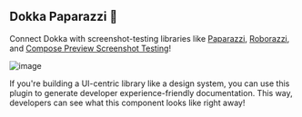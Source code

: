 ## Dokka Paparazzi 📸

Connect Dokka with screenshot-testing libraries like 
[Paparazzi](https://github.com/cashapp/paparazzi), 
[Roborazzi](https://github.com/takahirom/roborazzi), and 
[Compose Preview Screenshot Testing](https://developer.android.com/studio/preview/compose-screenshot-testing)!

![image](https://github.com/jisungbin/dokka-paparazzi/assets/40740128/dc4f5961-d85d-4563-aad2-668904a3a95c)

If you're building a UI-centric library like a design system, you can use this plugin to generate developer 
experience-friendly documentation. This way, developers can see what this component looks like right away!
